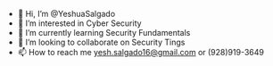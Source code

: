 - 👋 Hi, I’m @YeshuaSalgado
- 👀 I’m interested in Cyber Security
- 🌱 I’m currently learning Security Fundamentals 
- 💞️ I’m looking to collaborate on Security Tings
- 📫 How to reach me yesh.salgado16@gmail.com or (928)919-3649

<!---
YeshuaSalgado/YeshuaSalgado is a ✨ special ✨ repository because its `README.md` (this file) appears on your GitHub profile.
You can click the Preview link to take a look at your changes.
--->
